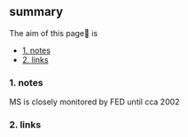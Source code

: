 ## summary
The aim of this page📝 is

<!-- TOC -->

- [1. notes](#1-notes)
- [2. links](#2-links)

<!-- /TOC -->

### 1. notes
MS is closely monitored by FED until cca 2002

 
### 2. links






























